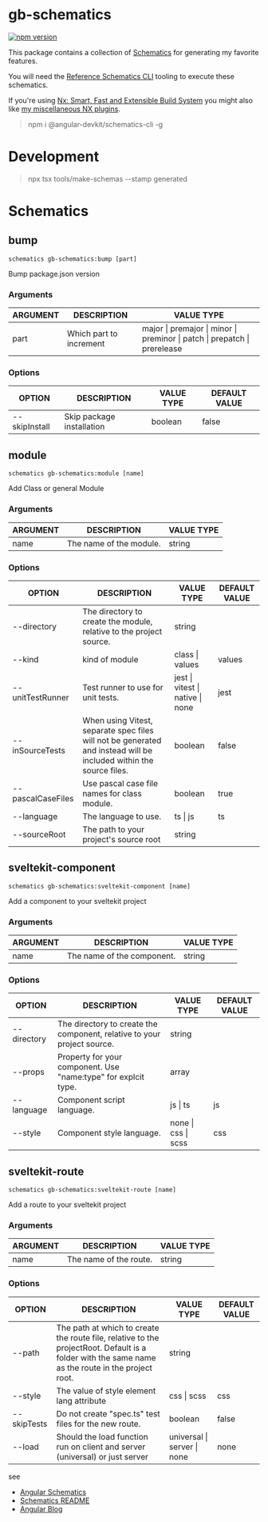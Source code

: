 # gb-schematics

[![npm version](https://badge.fury.io/js/gb-schematics.svg)](https://badge.fury.io/js/gb-schematics)

This package contains a collection of [Schematics](https://github.com/angular/angular-cli/tree/main/packages/angular_devkit/schematics) for generating my favorite features.

You will need the [Reference Schematics CLI](https://www.npmjs.com/package/@angular-devkit/schematics-cli) tooling to execute these schematics.

If you're using [Nx: Smart, Fast and Extensible Build System](https://nx.dev/) you might also like [my miscellaneous NX plugins](https://github.com/GaryB432/gb-nx).

> npm i @angular-devkit/schematics-cli -g

# Development

> npx tsx tools/make-schemas --stamp generated

# Schematics

## bump

```
schematics gb-schematics:bump [part]
```

Bump package.json version

### Arguments

<!-- prettier-ignore -->
| ARGUMENT | DESCRIPTION | VALUE TYPE |
| --- | --- | --- |
| part | Which part to increment | major \| premajor \| minor \| preminor \| patch \| prepatch \| prerelease |

### Options

<!-- prettier-ignore -->
| OPTION | DESCRIPTION | VALUE TYPE | DEFAULT VALUE |
| --- | --- | --- | --- |
| --skipInstall | Skip package installation | boolean | false |

## module

```
schematics gb-schematics:module [name]
```

Add Class or general Module

### Arguments

<!-- prettier-ignore -->
| ARGUMENT | DESCRIPTION | VALUE TYPE |
| --- | --- | --- |
| name | The name of the module. | string |

### Options

<!-- prettier-ignore -->
| OPTION | DESCRIPTION | VALUE TYPE | DEFAULT VALUE |
| --- | --- | --- | --- |
| --directory | The directory to create the module, relative to the project source. | string |  |
| --kind | kind of module | class \| values | values |
| --unitTestRunner | Test runner to use for unit tests. | jest \| vitest \| native \| none | jest |
| --inSourceTests | When using Vitest, separate spec files will not be generated and instead will be included within the source files. | boolean | false |
| --pascalCaseFiles | Use pascal case file names for class module. | boolean | true |
| --language | The language to use. | ts \| js | ts |
| --sourceRoot | The path to your project's source root | string |  |

## sveltekit-component

```
schematics gb-schematics:sveltekit-component [name]
```

Add a component to your sveltekit project

### Arguments

<!-- prettier-ignore -->
| ARGUMENT | DESCRIPTION | VALUE TYPE |
| --- | --- | --- |
| name | The name of the component. | string |

### Options

<!-- prettier-ignore -->
| OPTION | DESCRIPTION | VALUE TYPE | DEFAULT VALUE |
| --- | --- | --- | --- |
| --directory | The directory to create the component, relative to your project source. | string |  |
| --props | Property for your component. Use "name:type" for explcit type. | array |  |
| --language | Component script language. | js \| ts | js |
| --style | Component style language. | none \| css \| scss | css |

## sveltekit-route

```
schematics gb-schematics:sveltekit-route [name]
```

Add a route to your sveltekit project

### Arguments

<!-- prettier-ignore -->
| ARGUMENT | DESCRIPTION | VALUE TYPE |
| --- | --- | --- |
| name | The name of the route. | string |

### Options

<!-- prettier-ignore -->
| OPTION | DESCRIPTION | VALUE TYPE | DEFAULT VALUE |
| --- | --- | --- | --- |
| --path | The path at which to create the route file, relative to the projectRoot. Default is a folder with the same name as the route in the project root. | string |  |
| --style | The value of style element lang attribute | css \| scss | css |
| --skipTests | Do not create "spec.ts" test files for the new route. | boolean | false |
| --load | Should the load function run on client and server (universal) or just server | universal \| server \| none | none |

see

- [Angular Schematics](https://github.com/angular/angular-cli/tree/main/packages/schematics/angular)
- [Schematics README](https://github.com/angular/angular-cli/blob/main/packages/angular_devkit/schematics/README.md)
- [Angular Blog](https://blog.angular.io/schematics-an-introduction-dc1dfbc2a2b2)
